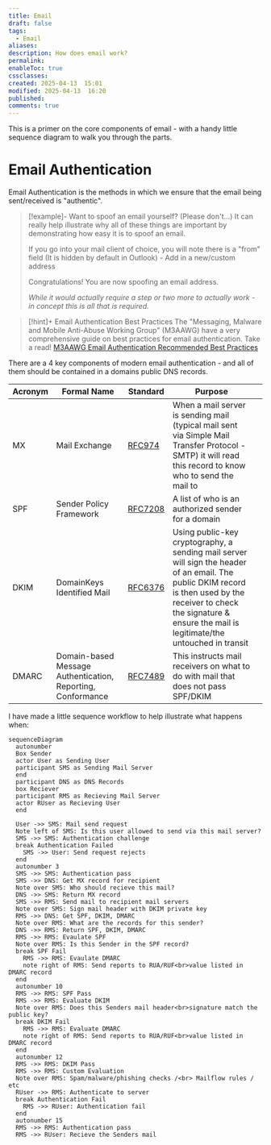```yaml
---
title: Email
draft: false
tags:
  - Email
aliases: 
description: How does email work?
permalink: 
enableToc: true
cssclasses: 
created: 2025-04-13  15:01
modified: 2025-04-13  16:20
published: 
comments: true
---
```


This is a primer on the core components of email - with a handy little sequence diagram to walk you through the parts. 

# Email Authentication

Email Authentication is the methods in which we ensure that the email being sent/received is "authentic".

> [!example]- Want to spoof an email yourself? (Please don't...)
> It can really help illustrate why all of these things are important by demonstrating how easy it is to spoof an email.
> 
> If you go into your mail client of choice, you will note there is a "from" field (It is hidden by default in Outlook) - Add in a new/custom address
> 
> Congratulations! You are now spoofing an email address. 
> 
> *While it would actually require a step or two more to actually work - in concept this is all that is required.* 
 
> [!hint]+ Email Authentication Best Practices
> The "Messaging, Malware and Mobile Anti-Abuse Working Group" (M3AAWG)  have a very comprehensive guide on best practices for email authentication. Take a read!
>[ M3AAWG Email Authentication Recommended Best Practices](https://www.m3aawg.org/sites/default/files/m3aawg-email-authentication-recommended-best-practices-09-2020.pdf)

There are a 4 key components of modern email authentication - and all of them should be contained in a domains public DNS records. 

| Acronym | Formal Name                                                 | Standard                                               | Purpose                                                                                                                                                                                                                    |     |
| ------- | ----------------------------------------------------------- | ------------------------------------------------------ | -------------------------------------------------------------------------------------------------------------------------------------------------------------------------------------------------------------------------- | --- |
| MX      | Mail Exchange                                               | [RFC974](https://www.rfc-editor.org/rfc/rfc974.html)   | When a mail server is sending mail (typical mail sent via Simple Mail Transfer Protocol - SMTP) it will read this record to know who to send the mail to                                                                   |     |
| SPF     | Sender Policy Framework                                     | [RFC7208](https://www.rfc-editor.org/rfc/rfc7208.html) | A list of who is an authorized sender for a domain                                                                                                                                                                         |     |
| DKIM    | DomainKeys Identified Mail                                  | [RFC6376](https://www.rfc-editor.org/rfc/rfc6376.html) | Using public-key cryptography, a sending mail server will sign the header of an email. The public DKIM record is then used by the receiver to check the signature & ensure the mail is legitimate/the untouched in transit |     |
| DMARC   | Domain-based Message Authentication, Reporting, Conformance | [RFC7489](https://www.rfc-editor.org/rfc/rfc7489.html) | This instructs mail receivers on what to do with mail that does not pass SPF/DKIM                                                                                                                                          |     |

I have made a little sequence workflow to help illustrate what happens when:
```mermaid
sequenceDiagram
  autonumber
  Box Sender
  actor User as Sending User
  participant SMS as Sending Mail Server
  end
  participant DNS as DNS Records
  box Reciever
  participant RMS as Recieving Mail Server
  actor RUser as Recieving User
  end

  User ->> SMS: Mail send request
  Note left of SMS: Is this user allowed to send via this mail server?
  SMS ->> SMS: Authentication challenge
  break Authentication Failed
    SMS ->> User: Send request rejects
  end
  autonumber 3
  SMS ->> SMS: Authentication pass
  SMS ->> DNS: Get MX record for recipient
  Note over SMS: Who should recieve this mail?
  DNS ->> SMS: Return MX record
  SMS ->> RMS: Send mail to recipient mail servers
  Note over SMS: Sign mail header with DKIM private key
  RMS ->> DNS: Get SPF, DKIM, DMARC
  Note over RMS: What are the records for this sender?
  DNS ->> RMS: Return SPF, DKIM, DMARC
  RMS ->> RMS: Evaulate SPF
  Note over RMS: Is this Sender in the SPF record?
  break SPF Fail
    RMS ->> RMS: Evaulate DMARC
    note right of RMS: Send reports to RUA/RUF<br>value listed in DMARC record
  end
  autonumber 10
  RMS ->> RMS: SPF Pass
  RMS ->> RMS: Evaluate DKIM
  Note over RMS: Does this Senders mail header<br>signature match the public key?
  break DKIM Fail
    RMS ->> RMS: Evaluate DMARC
    note right of RMS: Send reports to RUA/RUF<br>value listed in DMARC record
  end
  autonumber 12
  RMS ->> RMS: DKIM Pass
  RMS ->> RMS: Custom Evaluation
  Note over RMS: Spam/malware/phishing checks /<br> Mailflow rules / etc
  RUser ->> RMS: Authenticate to server
  break Authentication Fail
    RMS ->> RUser: Authentication fail
  end
  autonumber 15
  RMS ->> RMS: Authentication pass
  RMS ->> RUser: Recieve the Senders mail
```

